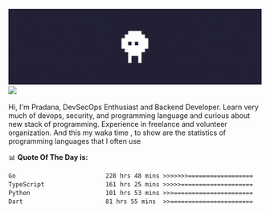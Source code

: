 ![banner](.github/banner.gif)
<img src="https://user-images.githubusercontent.com/73097560/115834477-dbab4500-a447-11eb-908a-139a6edaec5c.gif"></p>

Hi, I'm Pradana, DevSecOps Enthusiast and Backend Developer. Learn very much of devops, security, and programming language and curious about new stack of programming. Experience in freelance and volunteer organization. And this my waka time , to show are the statistics of programming languages that I often use

📊 **Quote Of The Day is:**
<!--START_SECTION:waka-->

```txt
Go                         228 hrs 48 mins >>>>>>>==================   26.78 %
TypeScript                 161 hrs 25 mins >>>>>====================   18.89 %
Python                     101 hrs 53 mins >>>======================   11.92 %
Dart                       81 hrs 55 mins  >>=======================   09.59 %
```

<!--END_SECTION:waka-->
